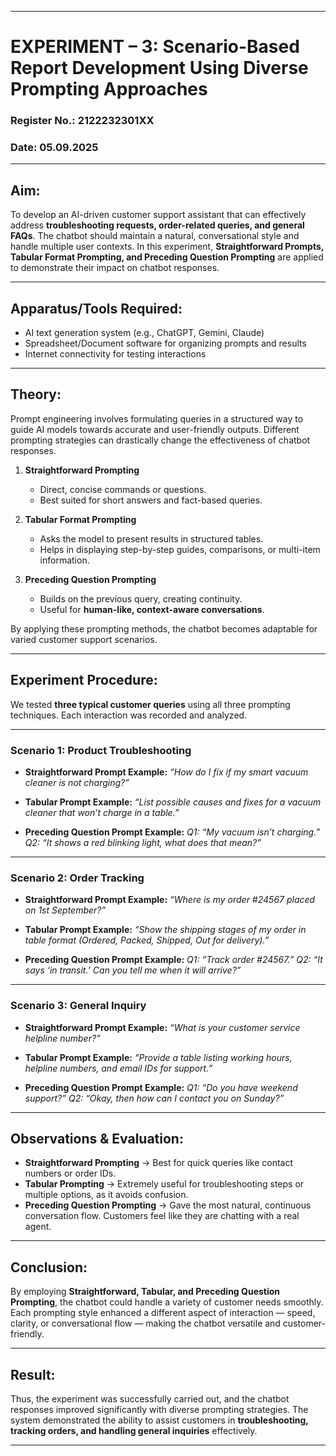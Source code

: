 
---

# EXPERIMENT – 3: Scenario-Based Report Development Using Diverse Prompting Approaches

### Register No.: 2122232301XX

### Date: 05.09.2025

---

## Aim:

To develop an AI-driven customer support assistant that can effectively address **troubleshooting requests, order-related queries, and general FAQs**. The chatbot should maintain a natural, conversational style and handle multiple user contexts. In this experiment, **Straightforward Prompts, Tabular Format Prompting, and Preceding Question Prompting** are applied to demonstrate their impact on chatbot responses.

---

## Apparatus/Tools Required:

* AI text generation system (e.g., ChatGPT, Gemini, Claude)
* Spreadsheet/Document software for organizing prompts and results
* Internet connectivity for testing interactions

---

## Theory:

Prompt engineering involves formulating queries in a structured way to guide AI models towards accurate and user-friendly outputs. Different prompting strategies can drastically change the effectiveness of chatbot responses.

1. **Straightforward Prompting**

   * Direct, concise commands or questions.
   * Best suited for short answers and fact-based queries.

2. **Tabular Format Prompting**

   * Asks the model to present results in structured tables.
   * Helps in displaying step-by-step guides, comparisons, or multi-item information.

3. **Preceding Question Prompting**

   * Builds on the previous query, creating continuity.
   * Useful for **human-like, context-aware conversations**.

By applying these prompting methods, the chatbot becomes adaptable for varied customer support scenarios.

---

## Experiment Procedure:

We tested **three typical customer queries** using all three prompting techniques. Each interaction was recorded and analyzed.

---

### Scenario 1: Product Troubleshooting

* **Straightforward Prompt Example:**
  *“How do I fix if my smart vacuum cleaner is not charging?”*

* **Tabular Prompt Example:**
  *“List possible causes and fixes for a vacuum cleaner that won’t charge in a table.”*

* **Preceding Question Prompt Example:**
  *Q1: “My vacuum isn’t charging.”*
  *Q2: “It shows a red blinking light, what does that mean?”*

---

### Scenario 2: Order Tracking

* **Straightforward Prompt Example:**
  *“Where is my order #24567 placed on 1st September?”*

* **Tabular Prompt Example:**
  *“Show the shipping stages of my order in table format (Ordered, Packed, Shipped, Out for delivery).”*

* **Preceding Question Prompt Example:**
  *Q1: “Track order #24567.”*
  *Q2: “It says ‘in transit.’ Can you tell me when it will arrive?”*

---

### Scenario 3: General Inquiry

* **Straightforward Prompt Example:**
  *“What is your customer service helpline number?”*

* **Tabular Prompt Example:**
  *“Provide a table listing working hours, helpline numbers, and email IDs for support.”*

* **Preceding Question Prompt Example:**
  *Q1: “Do you have weekend support?”*
  *Q2: “Okay, then how can I contact you on Sunday?”*

---

## Observations & Evaluation:

* **Straightforward Prompting** → Best for quick queries like contact numbers or order IDs.
* **Tabular Prompting** → Extremely useful for troubleshooting steps or multiple options, as it avoids confusion.
* **Preceding Question Prompting** → Gave the most natural, continuous conversation flow. Customers feel like they are chatting with a real agent.

---

## Conclusion:

By employing **Straightforward, Tabular, and Preceding Question Prompting**, the chatbot could handle a variety of customer needs smoothly. Each prompting style enhanced a different aspect of interaction — speed, clarity, or conversational flow — making the chatbot versatile and customer-friendly.

---

## Result:

Thus, the experiment was successfully carried out, and the chatbot responses improved significantly with diverse prompting strategies. The system demonstrated the ability to assist customers in **troubleshooting, tracking orders, and handling general inquiries** effectively.

---
